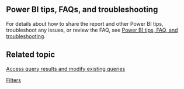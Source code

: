 ## Power BI tips, FAQs, and troubleshooting

For details about how to share the report and other Power BI tips, troubleshoot any issues, or review the FAQ, see [Power BI tips, FAQ, and troubleshooting](.././power-bi-faq-troubleshoot.md).

## Related topic

[Access query results and modify existing queries](../../query-results.md)

[Filters](../../filters.md)

